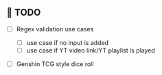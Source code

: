 ## 📝 TODO

- [ ] Regex validation use cases

  - [ ] use case if no input is added
  - [ ] use case if YT video link/YT playlist is played

- [ ] Genshin TCG style dice roll

